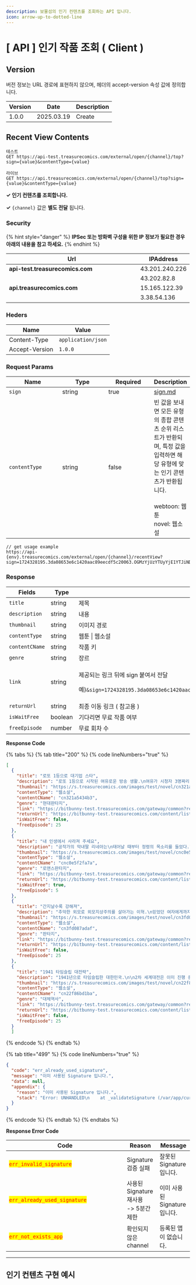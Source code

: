 ```yaml
---
description: 보물섬의 인기 컨텐츠를 조회하는 API 입니다.
icon: arrow-up-to-dotted-line
---
```


# \[ API ] 인기 작품 조회 ( Client )

## Version

버전 정보는 URL 경로에 표현하지 않으며, 헤더의 accept-version 속성 값에 정의합니다.

| Version | Date       | Description |
| ------- | ---------- | ----------- |
| 1.0.0   | 2025.03.19 | Create      |

## Recent View Contents

```
테스트
GET https://api-test.treasurecomics.com/external/open/{channel}/top?sign={value}&contentType={value}

라이브
GET https://api.treasurecomics.com/external/open/{channel}/top?sign={value}&contentType={value}
```

**✓ 인기 컨텐츠를 조회합니다.**

**✓** `{channel}` 값은 **별도 전달** 됩니다.

### Security

{% hint style="danger" %}
**IPSec 또는 방화벽 구성을 위한 IP 정보가 필요한 경우 아래의 내용을 참고 하세요.**
{% endhint %}

<table><thead><tr><th width="344">Url</th><th>IPAddress</th></tr></thead><tbody><tr><td><strong>api-test.treasurecomics.com</strong></td><td>43.201.240.226</td></tr><tr><td></td><td>43.202.82.8</td></tr><tr><td><strong>api.treasurecomics.com</strong></td><td>15.165.122.39</td></tr><tr><td></td><td>3.38.54.136</td></tr></tbody></table>

### Heders

| Name           | Value              |
| -------------- | ------------------ |
| Content-Type   | `application/json` |
| Accept-Version | `1.0.0`            |

### **Request Params**

<table data-full-width="false"><thead><tr><th width="148.27734375">Name</th><th width="141">Type</th><th width="127">Required</th><th>Description</th></tr></thead><tbody><tr><td><code>sign</code></td><td>string</td><td>true</td><td><a data-mention href="../../sign.md">sign.md</a></td></tr><tr><td><code>contentType</code></td><td>string</td><td>false</td><td>빈 값을 보내면 모든 유형의 종합 콘텐츠 순위 리스트가 반환되며, 특정 값을 입력하면 해당 유형에 맞는 인기 콘텐츠가 반환됩니다.<br><br>webtoon: 웹툰<br>novel: 웹소설</td></tr></tbody></table>

```
// get usage example
https://api-{env}.treasurecomics.com/external/open/{channel}/recentView?sign=1724328195.3da08653e6c1420aac89eecdf5c20063.OGMzYjUzYTUyYjE1YTJiNDAyZGM3MGJiZmMzMDI2YWE1NDg0YWY2ZTdjNjMyZTJlMTdjMjQyOGU1NjZhYjdhYQ
```

### **Response**

<table><thead><tr><th width="270">Fields</th><th width="106">Type</th><th>Description</th></tr></thead><tbody><tr><td><code>title</code></td><td>string</td><td>제목</td></tr><tr><td><code>description</code></td><td>string</td><td>내용</td></tr><tr><td><code>thumbnail</code></td><td>string</td><td>이미지 경로</td></tr><tr><td><code>contentType</code></td><td>string</td><td>웹툰 | 웹소설</td></tr><tr><td><code>contentCName</code></td><td>string</td><td>작품 키</td></tr><tr><td><code>genre</code></td><td>string</td><td>장르</td></tr><tr><td><code>link</code></td><td>string</td><td><p>제공되는 링크 뒤에 sign 붙여서 전달</p><p>예)<code>&#x26;sign=1724328195.3da08653e6c1420aac89eecdf5c20063.OGMzYjUzYTUyYjE1YTJiNDAyZGM3MGJiZmMzMDI2YWE1NDg0YWY2ZTdjNjMyZTJlMTdjMjQyOGU1NjZhYjdhYQ</code></p></td></tr><tr><td><code>returnUrl</code></td><td>string</td><td>최종 이동 링크 ( 참고용 )</td></tr><tr><td><code>isWaitFree</code></td><td>boolean</td><td>기다리면 무료 작품 여부</td></tr><tr><td><code>freeEpisode</code></td><td>number</td><td>무료 회차 수</td></tr></tbody></table>

**Response Code**

{% tabs %}
{% tab title="200" %}
{% code lineNumbers="true" %}
```json
[
  {
    "title": "로또 1등으로 대기업 스타",
    "description": "로또 1등으로 시작된 여유로운 방송 생활.\n여유가 시청자 3명짜리 방송에서 대기업 방송으로 성공시킨다.\n로또1등으로 대기업스타!\n",
    "thumbnail": "https://s.treasurecomics.com/images/test/novel/cn321a5434b3/posterThumbnail_1723511207.jpg",
    "contentType": "웹소설",
    "contentCName": "cn321a5434b3",
    "genre": "현대판타지",
    "link": "https://bitbunny-test.treasurecomics.com/gateway/common?returnUrl=https%3A%2F%2Fbitbunny-test.treasurecomics.com%2Fcontent%2Flist%2Fcn321a5434b3",
    "returnUrl": "https://bitbunny-test.treasurecomics.com/content/list/cn321a5434b3",
    "isWaitFree": false,
    "freeEpisode": 25
  },
  {
    "title": "내 인생에서 사라져 주세요",
    "description": "공작가의 막내딸 리네아는\n태어날 때부터 정령의 목소리를 들었다.\n그저 남들과 조금 다를 뿐이었지만,\n가족에게 사랑받지 못하고 외롭게 자란다.\n\n그런 리네아의 마음의 안식처는\n유일하게 자신의 말을 믿어 주고 지지해 준 약혼자뿐.\n그러나 그 약혼자는 그녀를 배신하고 다른 여자와 놀아난다.\n\n리네아는 큰 충격을 받고\n모든 것으로부터 벗어나 죽음으로 자유를 찾았다.\n\n그 후 눈을 떠 보니 2년 전.\n\n돌아온 시간,다시 얻은 기회.\n그걸 놓치지 않고 이제는 혼자 힘으로 살아 보려던 그때,\n어릴 적에 잠깐 봤을 뿐인 젊은 황제 유릭이 그녀에게 관심을 보인다?\n\n“네 행복이 나와 상관없었던 적은 한 번도 없었어.”\n“나와 결혼해 줄 수 있겠나?”\n\n이제 결혼 안 한다니까 나한테 왜 이래!\n모든 걸 포기하고 돌아오자 거짓말처럼 찾아온 설레임.\n리네아는 과연 행복해질 수 있을까?",
    "thumbnail": "https://s.treasurecomics.com/images/test/novel/cnc0e5f2fa7a/posterThumbnail_1723080834.jpg",
    "contentType": "웹소설",
    "contentCName": "cnc0e5f2fa7a",
    "genre": "로맨스판타지",
    "link": "https://bitbunny-test.treasurecomics.com/gateway/common?returnUrl=https%3A%2F%2Fbitbunny-test.treasurecomics.com%2Fcontent%2Flist%2Fcnc0e5f2fa7a",
    "returnUrl": "https://bitbunny-test.treasurecomics.com/content/list/cnc0e5f2fa7a",
    "isWaitFree": true,
    "freeEpisode": 5
  },
  {
    "title": "간지날수록 강해져",
    "description": "추악한 외모로 외모지상주의를 살아가는 이혁.\n믿었던 여자에게까지 버림받는 비참한 신세가 되어 자살을 결심하는데..\n죽음의 순간, 하나의 메시지가 도착한다. \n그에게만 보이는 힘, 간지와 이제까진 없었던 스탯의 등장.\n멋있어져라 아름다워져라 그렇다면 강해질 것이니.\n간지남 이혁의 이야기",
    "thumbnail": "https://s.treasurecomics.com/images/test/novel/cn3fd087adaf/posterThumbnail_1723105026.jpg",
    "contentType": "웹소설",
    "contentCName": "cn3fd087adaf",
    "genre": "판타지",
    "link": "https://bitbunny-test.treasurecomics.com/gateway/common?returnUrl=https%3A%2F%2Fbitbunny-test.treasurecomics.com%2Fcontent%2Flist%2Fcn3fd087adaf",
    "returnUrl": "https://bitbunny-test.treasurecomics.com/content/list/cn3fd087adaf",
    "isWaitFree": false,
    "freeEpisode": 25
  },
  {
    "title": "1941 타임슬립 대전략",
    "description": "1941년으로 타임슬립한 대한민국.\n\n2차 세계대전은 이미 진행 중이다.\n\n세계를 바꿔보자.",
    "thumbnail": "https://s.treasurecomics.com/images/test/novel/cn22f86bd1ba/posterThumbnail_1723184863.jpg",
    "contentType": "웹소설",
    "contentCName": "cn22f86bd1ba",
    "genre": "대체역사",
    "link": "https://bitbunny-test.treasurecomics.com/gateway/common?returnUrl=https%3A%2F%2Fbitbunny-test.treasurecomics.com%2Fcontent%2Flist%2Fcn22f86bd1ba",
    "returnUrl": "https://bitbunny-test.treasurecomics.com/content/list/cn22f86bd1ba",
    "isWaitFree": false,
    "freeEpisode": 25
  }
  ]
```
{% endcode %}
{% endtab %}

{% tab title="499" %}
{% code lineNumbers="true" %}
```json
{
  "code": "err_already_used_signature",
  "message": "이미 사용된 Signature 입니다.",
  "data": null,
  "appendix": {
    "reason": "이미 사용된 Signature 입니다.",
    "stack": "Error: UNHANDLED\n    at _validateSignature (/var/app/current/build/controllers/external/toss/recentView/get.1.0.0.js:33:15)\n    at process.processTicksAndRejections (node:internal/process/task_queues:95:5)"
  }
}
```
{% endcode %}
{% endtab %}
{% endtabs %}

**Response Error Code**

<table><thead><tr><th width="307">Code</th><th>Reason</th><th>Message</th></tr></thead><tbody><tr><td><mark style="color:red;"><code>err_invalid_signature</code></mark></td><td>Signature 검증 실패</td><td>잘못된 Signature 입니다.</td></tr><tr><td><mark style="color:red;"><code>err_already_used_signature</code></mark></td><td>사용된 Signature 재사용<br>-> 5분간 제한</td><td>이미 사용된 Signature 입니다.</td></tr><tr><td><mark style="color:red;"><code>err_not_exists_app</code></mark></td><td>확인되지 않은 channel</td><td>등록된 앱이 없습니다.</td></tr></tbody></table>

***

## 인기 컨텐츠 구현 예시



<figure><img src="../../../.gitbook/assets/KakaoTalk_Photo_2025-03-19-14-56-11 (1).jpeg" alt=""><figcaption></figcaption></figure>





